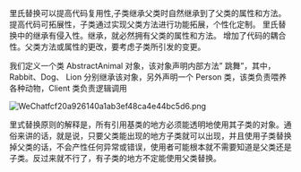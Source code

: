 里氏替换可以提高代码复用性,子类继承父类时自然继承到了父类的属性和方法。
提高代码可拓展性，子类通过实现父类方法进行功能拓展，个性化定制。
里氏替换中的继承有侵入性。继承，就必然拥有父类的属性和方法。
增加了代码的耦合性。父类方法或属性的更改，要考虑子类所引发的变更。

我们定义一个类 AbstractAnimal 对象，该对象声明内部方法” 跳舞”，其中，Rabbit、Dog、 Lion 分别继承该对象，另外声明一个 Person 类，该类负责喂养各种动物，Client 类负责逻辑调用

![WeChatfcf20a926140a1ab3ef48ca4e44bc5d6.png](http://ww1.sinaimg.cn/large/9e58a4edly1gfnb70jopbj21om0zygt5.jpg)


里式替换原则的解释是，所有引用基类的地方必须能透明地使用其子类的对象。通俗来讲的话，就是说，只要父类能出现的地方子类就可以出现，并且使用子类替换掉父类的话，不会产性任何异常或错误，使用者可能根本就不需要知道是父类还是子类。反过来就不行了，有子类的地方不定能使用父类替换。